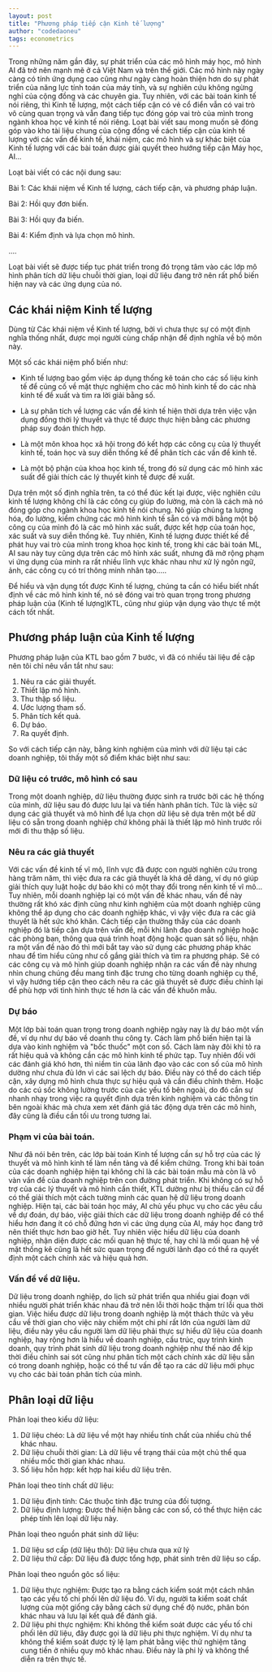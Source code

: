```yaml
---
layout: post
title: "Phương pháp tiếp cận Kinh tế lượng"
author: "codedaoneu"
tags: econometrics
---
```


Trong những năm gần đây, sự phát triển của các mô hình máy học, mô hình AI đã trở nên mạnh mẽ ở cả Việt Nam và trên thế giới. Các mô hình này ngày càng có tính ứng dụng cao cũng như ngày càng hoàn thiện hơn do sự phát triển của năng lực tính toán của máy tính, và sự nghiên cứu không ngừng nghỉ của cộng đồng và các chuyên gia. Tuy nhiên, với các bài toán kinh tế nói riêng, thì Kinh tế lượng, một cách tiếp cận có vẻ cổ điển vẫn có vai trò vô cùng quan trọng và vẫn đang tiếp tục đóng góp vai trò của mình trong ngành khoa học về kinh tế nói riêng. Loạt bài viết sau mong muốn sẽ đóng góp vào kho tài liệu chung của cộng đồng về cách tiếp cận của kinh tế lượng với các vấn đề kinh tế, khái niệm, các mô hình và sự khác biệt của Kinh tế lượng với các bài toán được giải quyết theo hướng tiếp cận Máy học, AI...

Loạt bài viết có các nội dung sau:

Bài 1: Các khái niệm về Kinh tế lượng, cách tiếp cận, và phương pháp luận.

Bài 2: Hồi quy đơn biến.

Bài 3: Hồi quy đa biến.

Bài 4: Kiểm định và lựa chọn mô hình.

....

Loạt bài viết sẽ được tiếp tục phát triển trong đó trọng tâm vào các lớp mô hình phân tích dữ liệu chuỗi thời gian, loại dữ liệu đang trở nên rất phổ biến hiện nay và các ứng dụng của nó.

## Các khái niệm Kinh tế lượng

Dùng từ Các khái niệm về Kinh tế lượng, bởi vì chưa thực sự có một định nghĩa thống nhất, được mọi người cùng chấp nhận để định nghĩa về bộ môn này.

Một số các khái niệm phổ biến như:

- Kinh tế lượng bao gồm việc áp dụng thống kê toán cho các số liệu kinh tế để củng cố về mặt thực nghiệm cho các mô hình kinh tế do các nhà kinh tế đề xuất và tìm ra lời giải bằng số.

- Là sự phân tích về lượng các vấn đề kinh tế hiện thời dựa trên việc vận dụng đồng thời lý thuyết và thực tế được thực hiện bằng các phương pháp suy đoán thích hợp.

- Là một môn khoa học xã hội trong đó kết hợp các công cụ của lý thuyết kinh tế, toán học và suy diễn thống kế để phân tích các vấn đề kinh tế.

- Là một bộ phận của khoa học kinh tế, trong đó sử dụng các mô hình xác suất để giải thích các lý thuyết kinh tế được đề xuất.

Dựa trên một số định nghĩa trên, ta có thể đúc kết lại được, việc nghiên cứu kinh tế lượng không chỉ là các công cụ giúp đo lường, mà còn là cách mà nó đóng góp cho ngành khoa học kinh tế nói chung. Nó giúp chúng ta lượng hóa, đo lường, kiểm chứng các mô hình kinh tế sẵn có và mới bằng một bộ công cụ của mình đó là các mô hình xác suất, được kết hợp của toán học, xác suất và suy diễn thống kê. Tuy nhiên, Kinh tế lượng được thiết kế để phát huy vai trò của mình trong khoa học kinh tế, trong khi các bài toán ML, AI sau này tuy cũng dựa trên các mô hình xác suất, nhưng đã mở rộng phạm vi ứng dụng của mình ra rất nhiều lĩnh vực khác nhau như xử lý ngôn ngữ, ảnh, các công cụ có trí thông minh nhân tạo.....

Để hiểu và vận dụng tốt được Kinh tế lượng, chúng ta cần có hiểu biết nhất định về các mô hình kinh tế, nó sẽ đóng vai trò quan trọng trong phương pháp luận của (Kinh tế lượng)KTL, cũng như giúp vận dụng vào thực tế một cách tốt nhất.

## Phương pháp luận của Kinh tế lượng

Phương pháp luận của KTL bao gồm 7 bước, vì đã có nhiều tài liệu đề cập nên tôi chỉ nêu vắn tắt như sau:
1. Nêu ra các giải thuyết.
2. Thiết lập mô hình.
3. Thu thập số liệu.
4. Ước lượng tham số.
5. Phân tích kết quả.
6. Dự báo.
7. Ra quyết định.

So với cách tiếp cận này, bằng kinh nghiệm của mình với dữ liệu tại các doanh nghiệp, tôi thấy một số điểm khác biệt như sau:

### Dữ liệu có trước, mô hình có sau

Trong một doanh nghiệp, dữ liệu thường được sinh ra trước bởi các hệ thống của mình, dữ liệu sau đó được lưu lại và tiến hành phân tích. Tức là việc sử dụng các giả thuyết và mô hình để lựa chọn dữ liệu sẽ dựa trên một bể dữ liệu có sẵn trong doanh nghiệp chứ không phải là thiết lập mô hình trước rồi mới đi thu thập số liệu.

### Nêu ra các giả thuyết

Với các vấn đề kinh tế vĩ mô, lĩnh vực đã được con người nghiên cứu trong hàng trăm năm, thì việc đưa ra các giả thuyết là khá dễ dàng, ví dụ nó giúp giải thích quy luật hoặc dự báo khi có một thay đổi trong nền kinh tế vĩ mô...
Tuy nhiên, mỗi doanh nghiệp lại có một vấn đề khác nhau, vấn đề này thường rất khó xác định cũng như kinh nghiệm của một doanh nghiệp cũng không thể áp dụng cho các doanh nghiệp khác, vì vậy việc đưa ra các giả thuyết là hết sức khó khăn. Cách tiếp cận thường thấy của các doanh nghiệp đó là tiếp cận dựa trên vấn đề, mỗi khi lãnh đạo doanh nghiệp hoặc các phòng ban, thông qua quá trình hoạt động hoặc quan sát số liệu, nhận ra một vấn đề nào đó thì mới bắt tay vào sử dụng các phương pháp khác nhau để tìm hiểu cũng như cố gắng giải thích và tìm ra phương pháp. Sẽ có các công cụ và mô hình giúp doanh nghiệp nhận ra các vấn đề này nhưng nhìn chung chúng đều mang tinh đặc trưng cho từng doanh nghiệp cụ thể, vì vậy hướng tiếp cận theo cách nêu ra các giả thuyết sẽ được điều chỉnh lại để phù hợp với tình hình thực tế hơn là các vấn đề khuôn mẫu.

### Dự báo

Một lớp bài toán quan trọng trong doanh nghiệp ngày nay là dự báo một vấn đề, ví dụ như dự báo về doanh thu công ty. Cách làm phổ biến hiện tại là dựa vào kinh nghiệm và "bốc thuốc" một con số. Cách làm này đôi khi tỏ ra rất hiệu quả và không cần các mô hình kinh tế phức tạp. Tuy nhiên đối với các đánh giá khó hơn, thì niềm tin của lãnh đạo vào các con số của mô hình dường như chưa đủ lớn vì các sai lệch dự báo. Điều này có thể do cách tiếp cận, xây dựng mô hình chưa thực sự hiệu quả và cần điều chỉnh thêm. Hoặc do các cú sốc không lường trước của các yếu tố bên ngoài, do đó cần sự nhanh nhạy trong việc ra quyết định dựa trên kinh nghiệm và các thông tin bên ngoài khác mà chưa xem xét đánh giá tác động dựa trên các mô hình, đây cũng là điều cần tối ưu trong tương lai.

### Phạm vi của bài toán.

Như đã nói bên trên, các lớp bài toán Kinh tế lượng cần sự hỗ trợ của các lý thuyết và mô hình kinh tế làm nền tảng và để kiểm chứng. Trong khi bài toán của các doanh nghiệp hiện tại không chỉ là các bài toán mẫu mà còn là vô vàn vấn đề của doanh nghiệp trên con đường phát triển. Khi không có sự hỗ trợ của các lý thuyết và mô hình cần thiết, KTL dường như bị thiếu căn cứ để có thể giải thích một cách tường minh các quan hệ dữ liệu trong doanh nghiệp. Hiện tại, các bài toán học máy, AI chủ yếu phục vụ cho các yêu cầu về dự đoán, dự báo, việc giải thích các dữ liệu trong doanh nghiệp để có thể hiểu hơn đang ít có chỗ đứng hơn vì các ứng dụng của AI, máy học đang trở nên thiết thực hơn bao giờ hết. Tuy nhiên việc hiểu dữ liệu của doanh nghiệp, nhận diện được các mối quan hệ thực tế, hay chỉ là mối quan hệ về mặt thống kê cũng là hết sức quan trọng để người lãnh đạo có thể ra quyết định một cách chính xác và hiệu quả hơn.

### Vấn đề về dữ liệu.

Dữ liệu trong doanh nghiệp, do lịch sử phát triển qua nhiều giai đoạn với nhiều người phát triển khác nhau đã trở nên lỗi thời hoặc thậm trí lỗi qua thời gian. Việc hiểu được dữ liệu trong doanh nghiệp là một thách thức và yêu cầu về thời gian cho việc này chiếm một chi phí rất lớn của người làm dữ liệu, điều này yêu cầu người làm dữ liệu phải thực sự hiểu dữ liệu của doanh nghiệp, hay rộng hơn là hiểu về doanh nghiệp, cấu trúc, quy trình kinh doanh, quy trình phát sinh dữ liệu trong doanh nghiệp như thế nào để kịp thời điều chỉnh sai sót cũng như phân tích một cách chính xác dữ liệu sẵn có trong doanh nghiệp, hoặc có thể tư vấn để tạo ra các dữ liệu mới phục vụ cho các bài toán phân tích của mình.

## Phân loại dữ liệu

Phân loại theo kiểu dữ liệu:
1. Dữ liệu chéo: Là dữ liệu về một hay nhiều tính chất của nhiều chủ thể khác nhau.
2. Dữ liệu chuỗi thời gian: Là dữ liệu về trạng thái của một chủ thể qua nhiều mốc thời gian khác nhau.
3. Số liệu hỗn hợp: kết hợp hai kiểu dữ liệu trên.

Phân loại theo tính chất dữ liệu:
1. Dữ liệu định tính: Các thuộc tính đặc trưng của đối tượng.
2. Dữ liệu định lượng: Được thể hiện bằng các con số, có thể thực hiện các phép tính lên loại dữ liệu này.

Phân loại theo nguồn phát sinh dữ liệu:
1. Dữ liệu sơ cấp (dữ liệu thô): Dữ liệu chưa qua xử lý
2. Dữ liệu thứ cấp: Dữ liệu đã được tổng hợp, phát sinh trên dữ liệu so cấp.

Phân loại theo nguồn gôc số liệu:
1. Dữ liệu thực nghiệm: Được tạo ra bằng cách kiểm soát một cách nhân tạo các yếu tố chi phối lên dữ liệu đó. Ví dụ, người ta kiểm soát chất lượng của một giống cây bằng cách sử dụng chế độ nước, phân bón khác nhau và lưu lại kết quả để đánh giá.
2. Dữ liệu phi thực nghiệm: Khi không thể kiểm soát được các yếu tố chi phối lên dữ liệu, đây được gọi là dữ liệu phi thực nghiệm. Ví dụ như ta không thể kiểm soát được tỷ lệ lạm phát bằng việc thử nghiệm tăng cung tiền ở nhiều quy mô khác nhau. Điều này là phi lý và không thể diễn ra trên thực tế.

